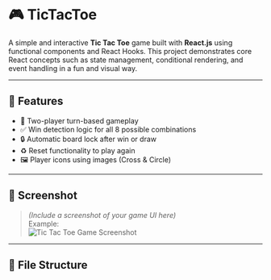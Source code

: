 # 🎮 TicTacToe

A simple and interactive **Tic Tac Toe** game built with **React.js** using functional components and React Hooks. This project demonstrates core React concepts such as state management, conditional rendering, and event handling in a fun and visual way.

---

## 🚀 Features

- 🔄 Two-player turn-based gameplay  
- ✅ Win detection logic for all 8 possible combinations  
- 🔒 Automatic board lock after win or draw  
- ♻️ Reset functionality to play again  
- 🖼️ Player icons using images (Cross & Circle)  

---

## 📸 Screenshot

> *(Include a screenshot of your game UI here)*  
> Example:  
> ![Tic Tac Toe Game Screenshot](./Assets/preview.png)

---

## 📁 File Structure

